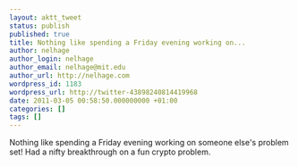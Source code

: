 ```yaml
---
layout: aktt_tweet
status: publish
published: true
title: Nothing like spending a Friday evening working on...
author: nelhage
author_login: nelhage
author_email: nelhage@mit.edu
author_url: http://nelhage.com
wordpress_id: 1183
wordpress_url: http://twitter-43898240814419968
date: 2011-03-05 00:58:50.000000000 +01:00
categories: []
tags: []
---
```

Nothing like spending a Friday evening working on someone else's problem set! Had a nifty breakthrough on a fun crypto problem.
